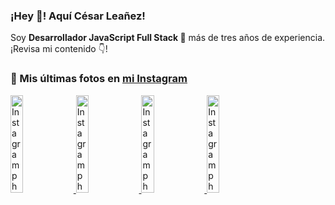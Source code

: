 <h3>¡Hey 👋! Aquí César Leañez!</h3>

<p>Soy <strong>Desarrollador JavaScript Full Stack 🚀</strong> más de tres años de experiencia.<br />¡Revisa mi contenido 👇!</p>

### 📸 Mis últimas fotos en [mi Instagram](https://instagram.com/cele)


<a href='https://instagram.com/p/C-FxtqCMb5L' target='_blank'>
  <img width='20%' src='https://instagram.flba2-1.fna.fbcdn.net/v/t51.29350-15/453564940_2193561250996428_5263815856920052200_n.jpg?stp=dst-jpg_e15&_nc_ht=instagram.flba2-1.fna.fbcdn.net&_nc_cat=100&_nc_ohc=fz9lnQTpAUEQ7kNvgHVjRv5&edm=APU89FABAAAA&ccb=7-5&oh=00_AYCis68qkdMfn_jQFZ0P6yXNIok8dxaG5p3fW6FAbvfdRQ&oe=66C5D283&_nc_sid=bc0c2c' alt='Instagram photo' />
</a>
<a href='https://instagram.com/p/C1UpuSGLQiG' target='_blank'>
  <img width='20%' src='https://instagram.flba2-1.fna.fbcdn.net/v/t51.29350-15/412513918_1325803934584302_4400498733289087214_n.jpg?stp=dst-jpg_e15&_nc_ht=instagram.flba2-1.fna.fbcdn.net&_nc_cat=106&_nc_ohc=09xv63dVpdIQ7kNvgHCgXR_&edm=APU89FABAAAA&ccb=7-5&oh=00_AYDIWZYjpNIUNZFv5GoBQSJpcK2wtOwudBQtToc8uYbjyw&oe=66C5D89D&_nc_sid=bc0c2c' alt='Instagram photo' />
</a>
<a href='https://instagram.com/p/CzMY3lzxgmx' target='_blank'>
  <img width='20%' src='https://instagram.flba2-1.fna.fbcdn.net/v/t51.29350-15/398916226_819142863293745_2426123683154743297_n.webp?stp=dst-jpg_e35&_nc_ht=instagram.flba2-1.fna.fbcdn.net&_nc_cat=109&_nc_ohc=Z3DkPTZ1BpMQ7kNvgHIf1Hd&edm=APU89FABAAAA&ccb=7-5&oh=00_AYAxVzeEj72jzDUIbp-hTLb-OA-whDfZMq1nJjmTW7ZUhA&oe=66C5D78C&_nc_sid=bc0c2c' alt='Instagram photo' />
</a>
<a href='https://instagram.com/p/CygbQv4uqxM' target='_blank'>
  <img width='20%' src='https://instagram.flba2-1.fna.fbcdn.net/v/t51.29350-15/391525959_236593062741789_5868561716480810596_n.webp?stp=dst-jpg_e35&_nc_ht=instagram.flba2-1.fna.fbcdn.net&_nc_cat=109&_nc_ohc=zzk7_vfTlDQQ7kNvgEIUBdN&edm=APU89FABAAAA&ccb=7-5&oh=00_AYDcEz-A2eBREzl0-tFXZsLU26Q8jk2exNHBacf-hXEldg&oe=66C5DDC8&_nc_sid=bc0c2c' alt='Instagram photo' />
</a>
